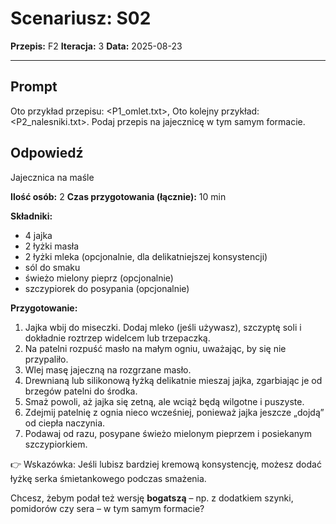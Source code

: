﻿# Scenariusz: S02
**Przepis:** F2
**Iteracja:** 3
**Data:** 2025-08-23

---

## Prompt
Oto przykład przepisu: <P1_omlet.txt>, Oto kolejny przykład: <P2_nalesniki.txt>. Podaj przepis na jajecznicę w tym samym formacie.


## Odpowiedź
Jajecznica na maśle

**Ilość osób:** 2
**Czas przygotowania (łącznie):** 10 min

**Składniki:**

* 4 jajka
* 2 łyżki masła
* 2 łyżki mleka (opcjonalnie, dla delikatniejszej konsystencji)
* sól do smaku
* świeżo mielony pieprz (opcjonalnie)
* szczypiorek do posypania (opcjonalnie)

**Przygotowanie:**

1. Jajka wbij do miseczki. Dodaj mleko (jeśli używasz), szczyptę soli i dokładnie roztrzep widelcem lub trzepaczką.
2. Na patelni rozpuść masło na małym ogniu, uważając, by się nie przypaliło.
3. Wlej masę jajeczną na rozgrzane masło.
4. Drewnianą lub silikonową łyżką delikatnie mieszaj jajka, zgarbiając je od brzegów patelni do środka.
5. Smaż powoli, aż jajka się zetną, ale wciąż będą wilgotne i puszyste.
6. Zdejmij patelnię z ognia nieco wcześniej, ponieważ jajka jeszcze „dojdą” od ciepła naczynia.
7. Podawaj od razu, posypane świeżo mielonym pieprzem i posiekanym szczypiorkiem.

👉 Wskazówka: Jeśli lubisz bardziej kremową konsystencję, możesz dodać łyżkę serka śmietankowego podczas smażenia.

Chcesz, żebym podał też wersję **bogatszą** – np. z dodatkiem szynki, pomidorów czy sera – w tym samym formacie?

